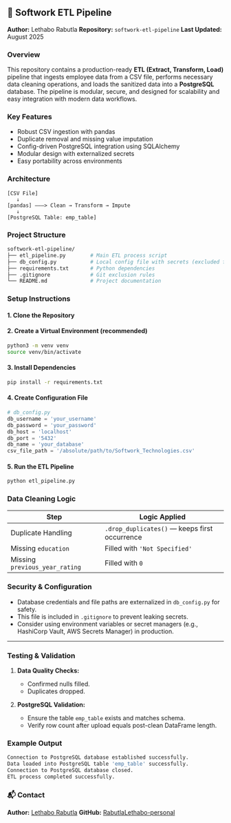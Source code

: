 ## 📘 Softwork ETL Pipeline

**Author:** Lethabo Rabutla
**Repository:** `softwork-etl-pipeline`
**Last Updated:** August 2025

### Overview

This repository contains a production-ready **ETL (Extract, Transform, Load)** pipeline that ingests employee data from a CSV file, performs necessary data cleaning operations, and loads the sanitized data into a **PostgreSQL** database. The pipeline is modular, secure, and designed for scalability and easy integration with modern data workflows.

### Key Features

- Robust CSV ingestion with pandas
- Duplicate removal and missing value imputation
- Config-driven PostgreSQL integration using SQLAlchemy
- Modular design with externalized secrets
- Easy portability across environments

### Architecture

```
[CSV File]
   ↓
[pandas] ———> Clean → Transform → Impute
   ↓
[PostgreSQL Table: emp_table]
```

### Project Structure

```bash
softwork-etl-pipeline/
├── etl_pipeline.py        # Main ETL process script
├── db_config.py           # Local config file with secrets (excluded from Git)
├── requirements.txt       # Python dependencies
├── .gitignore             # Git exclusion rules
└── README.md              # Project documentation
```

### Setup Instructions

#### 1. Clone the Repository

#### 2. Create a Virtual Environment (recommended)

```bash
python3 -m venv venv
source venv/bin/activate
```

#### 3. Install Dependencies

```bash
pip install -r requirements.txt
```

#### 4. Create Configuration File

```python
# db_config.py
db_username = 'your_username'
db_password = 'your_password'
db_host = 'localhost'
db_port = '5432'
db_name = 'your_database'
csv_file_path = '/absolute/path/to/Softwork_Technologies.csv'
```

#### 5. Run the ETL Pipeline

```bash
python etl_pipeline.py
```

### Data Cleaning Logic

| Step                           | Logic Applied                                 |
| ------------------------------ | --------------------------------------------- |
| Duplicate Handling             | `.drop_duplicates()` — keeps first occurrence |
| Missing `education`            | Filled with `'Not Specified'`                 |
| Missing `previous_year_rating` | Filled with `0`                               |

### Security & Configuration

- Database credentials and file paths are externalized in `db_config.py` for safety.
- This file is included in `.gitignore` to prevent leaking secrets.
- Consider using environment variables or secret managers (e.g., HashiCorp Vault, AWS Secrets Manager) in production.

---

### Testing & Validation

1. **Data Quality Checks:**

   - Confirmed nulls filled.
   - Duplicates dropped.

2. **PostgreSQL Validation:**

   - Ensure the table `emp_table` exists and matches schema.
   - Verify row count after upload equals post-clean DataFrame length.

### Example Output

```bash
Connection to PostgreSQL database established successfully.
Data loaded into PostgreSQL table 'emp_table' successfully.
Connection to PostgreSQL database closed.
ETL process completed successfully.
```

### 📬 Contact

**Author:** [Lethabo Rabutla](mailto:rabutlale@gmail.com)
**GitHub:** [RabutlaLethabo-personal](https://github.com/Lethabo-Rabutla)
